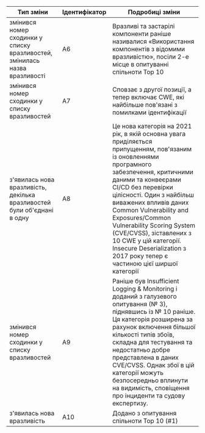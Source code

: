 | Тип зміни | Ідентифікатор | Подробиці зміни |
| --------- | ------------- | --------------- |
| змінився номер сходинки у списку вразливостей, змінилась назва вразливості | A6 | Вразливі та застарілі компоненти раніше називалися «Використання компонентів з відомими вразливістю», посіли 2-е місце в опитуванні спільноти Top 10 |
| змінився номер сходинки у списку вразливостей | A7 | Сповзає з другої позиції, а тепер включає CWE, які найбільше пов'язані з помилками ідентифікації |
| з'явилась нова вразливість, декілька вразливостей були об'єднані в одну | A8 | Це нова категорія на 2021 рік, в якій основна увага приділяється припущенням, пов'язаним із оновленнями програмного забезпечення, критичними даними та конвеєрами CI/CD без перевірки цілісності. Один з найбільш виважених впливів даних Common Vulnerability and Exposures/Common Vulnerability Scoring System (CVE/CVSS), зіставлених з 10 CWE у цій категорії. Insecure Deserialization з 2017 року тепер є частиною цієї ширшої категорії |
| змінився номер сходинки у списку вразливостей | A9 | Раніше був Insufficient Logging & Monitoring і доданий з галузевого опитування (№ 3), піднявшись із № 10 раніше. Ця категорія розширена за рахунок включення більшої кількості типів збоїв, складна для тестування та недостатньо добре представлена в даних CVE/CVSS. Однак збої в цій категорії можуть безпосередньо вплинути на видимість, сповіщення про інциденти та судову експертизу. |
| з'явилась нова вразливість | A10 | Додано з опитування спільноти Top 10 (#1) |
